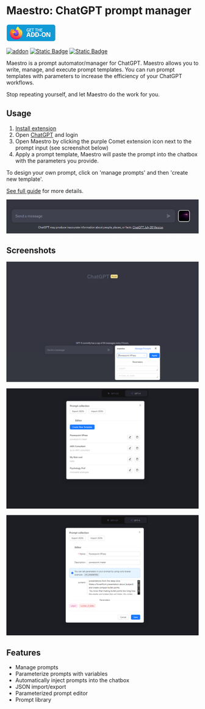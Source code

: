 # Maestro: ChatGPT prompt manager

[![](./docs/img/get_on_store_badge_firefox.png)](https://addons.mozilla.org/en-US/firefox/addon/maestro-chatgpt-automation/?utm_source=addons.mozilla.org&utm_medium=referral&utm_content=search)

[![addon](https://img.shields.io/amo/v/%7B5708ff3d-23b9-4a16-bbbf-13c32a170403%7D)](https://addons.mozilla.org/en-US/firefox/addon/maestro-chatgpt-automation/?utm_source=addons.mozilla.org&utm_medium=referral&utm_content=search)
[![Static Badge](https://img.shields.io/badge/Snyk_Security-monitored-8A2BE2)](https://snyk.io/test/github/gtestault/maestro-chatGPT)
[![Static Badge](https://img.shields.io/badge/docs-online-green)](https://gtestault.github.io/maestro-chatGPT/)




Maestro is a prompt automator/manager for ChatGPT. Maestro allows you to write, manage, and execute prompt templates. 
You can run prompt templates with parameters to increase the efficiency of your ChatGPT workflows.

Stop repeating yourself, and let Maestro do the work for you.

## Usage

1. [Install extension](https://addons.mozilla.org/en-US/firefox/addon/maestro-chatgpt-automation/?utm_source=addons.mozilla.org&utm_medium=referral&utm_content=search)
2. Open [ChatGPT](https://chat.openai.com/) and login
3. Open Maestro by clicking the purple Comet extension icon next to the prompt input (see screenshot below) 
4. Apply a prompt template, Maestro will paste the prompt into the chatbox with the parameters you provide.

To design your own prompt, click on 'manage prompts' and then 'create new template'.

[See full guide](https://gtestault.github.io/maestro-chatGPT/) for more details.

![extension icon](./docs/img/usage.png)

## Screenshots

![](docs/img/chrome/chrome_screen_1.png)

![](docs/img/chrome/chrome_screen_2.png)

![](docs/img/chrome/chrome_screen_3.png)

## Features

- Manage prompts
- Parameterize prompts with variables
- Automatically inject prompts into the chatbox
- JSON import/export
- Parameterized prompt editor
- Prompt library

